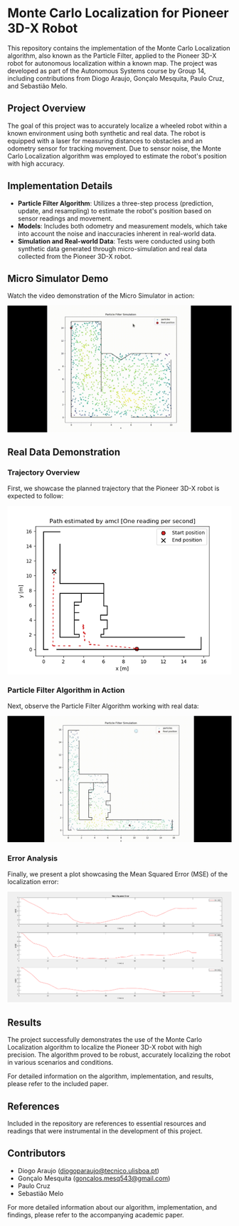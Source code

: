 # Monte Carlo Localization for Pioneer 3D-X Robot

This repository contains the implementation of the Monte Carlo Localization algorithm, also known as the Particle Filter, applied to the Pioneer 3D-X robot for autonomous localization within a known map. The project was developed as part of the Autonomous Systems course by Group 14, including contributions from Diogo Araujo, Gonçalo Mesquita, Paulo Cruz, and Sebastião Melo.

## Project Overview

The goal of this project was to accurately localize a wheeled robot within a known environment using both synthetic and real data. The robot is equipped with a laser for measuring distances to obstacles and an odometry sensor for tracking movement. Due to sensor noise, the Monte Carlo Localization algorithm was employed to estimate the robot's position with high accuracy.

## Implementation Details

- **Particle Filter Algorithm**: Utilizes a three-step process (prediction, update, and resampling) to estimate the robot's position based on sensor readings and movement.
- **Models**: Includes both odometry and measurement models, which take into account the noise and inaccuracies inherent in real-world data.
- **Simulation and Real-world Data**: Tests were conducted using both synthetic data generated through micro-simulation and real data collected from the Pioneer 3D-X robot.

<!-- ## Getting Started

To run the localization algorithm:

1. Clone the repository.
2. Install the required dependencies listed in `requirements.txt`.
3. Execute the main script to start the localization process using synthetic or real data. -->

## Micro Simulator Demo

Watch the video demonstration of the Micro Simulator in action:


![Particle Filter Demo](Micro_Simulator-Ex1.gif)
<!-- <img src="Micro_Simulator-Ex1.gif" width="500" height="300"> -->


## Real Data Demonstration

### Trajectory Overview

First, we showcase the planned trajectory that the Pioneer 3D-X robot is expected to follow:

![Planned Trajectory](Trajectory_of_the_robot_Real_data_MSE_Between_prediction_and_real_postion.png)

### Particle Filter Algorithm in Action

Next, observe the Particle Filter Algorithm working with real data:

![Particle Filter Demo](Real_data_Test.gif)

### Error Analysis

Finally, we present a plot showcasing the Mean Squared Error (MSE) of the localization error:

![MSE Plot](Real_data_MSE_Between_prediction_and_real_postion.png)

## Results

The project successfully demonstrates the use of the Monte Carlo Localization algorithm to localize the Pioneer 3D-X robot with high precision. The algorithm proved to be robust, accurately localizing the robot in various scenarios and conditions.

For detailed information on the algorithm, implementation, and results, please refer to the included paper.

## References

Included in the repository are references to essential resources and readings that were instrumental in the development of this project.

## Contributors

- Diogo Araujo (diogoparaujo@tecnico.ulisboa.pt)
- Gonçalo Mesquita (goncalos.mesq543@gmail.com)
- Paulo Cruz
- Sebastião Melo


For more detailed information about our algorithm, implementation, and findings, please refer to the accompanying academic paper.